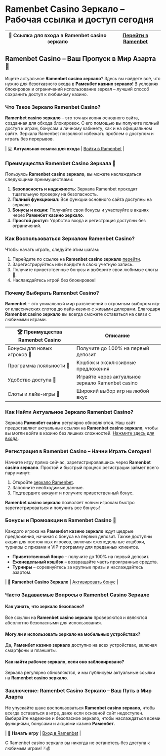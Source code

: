 # Ramenbet Casino Зеркало – Рабочая ссылка и доступ сегодня

| 🎰 **Ссылка для входа в Ramenbet casino зеркало** | [Перейти в Ramenbet](https://get.saltyram.com/ru/registration?apkpop=0&partner=p24970p3296034p5526) |
| ------------------------------------------------- | ---------------------------------------------------------------------- |

## Ramenbet Casino – Ваш Пропуск в Мир Азарта 🎲

Ищете актуальное **Ramenbet casino зеркало**? Здесь вы найдете всё, что нужно для безотказного входа в **Раменбет казино зеркало**! В условиях блокировок и ограничений использование зеркал – лучший способ сохранить доступ к любимому казино.

### Что Такое Зеркало Ramenbet Casino?

**Ramenbet casino зеркало** – это точная копия основного сайта, созданная для обхода блокировок. С его помощью вы получите полный доступ к играм, бонусам и личному кабинету, как и на официальном сайте. Зеркала Ramenbet позволяют избежать проблем с доступом и играть без перерывов.

| 💻 **Актуальная ссылка для входа** | [Войти в Ramenbet](https://get.saltyram.com/ru/registration?apkpop=0&partner=p24970p3296034p5526) |

### Преимущества Ramenbet Casino Зеркала 🥇

Пользуясь **Ramenbet casino зеркало**, вы можете наслаждаться следующими преимуществами:

1. **Безопасность и надежность**: Зеркала Ramenbet проходят тщательную проверку на безопасность.
2. **Полный функционал**: Все функции основного сайта доступны на зеркале.
3. **Бонусы и акции**: Получайте свои бонусы и участвуйте в акциях через **Раменбет казино зеркало**.
4. **Простой доступ**: Удобство входа и регистрация доступны без ограничений.

### Как Воспользоваться Зеркалом Ramenbet Casino?

Чтобы начать играть, следуйте этим шагам:

1. Перейдите по ссылке на **Ramenbet casino зеркало** [перейти](https://get.saltyram.com/ru/registration?apkpop=0&partner=p24970p3296034p5526).
2. Зарегистрируйтесь или войдите в свою учетную запись.
3. Получите приветственные бонусы и выберите свои любимые слоты 🎰.
4. Наслаждайтесь игрой без блокировок!

### Почему Выбирать Ramenbet Casino?

**Ramenbet** – это уникальный мир развлечений с огромным выбором игр: от классических слотов до лайв-казино с живыми дилерами. Благодаря **Ramenbet casino зеркало** вы всегда сможете оставаться на связи с любимыми играми.

| 🏆 **Преимущества Ramenbet Casino** | Описание |
| ----------------------------------- | -------- |
| Бонусы для новых игроков 🎁 | Получите до 100% на первый депозит |
| Программа лояльности 🎫 | Кэшбэк и эксклюзивные предложения |
| Удобство доступа 🔐 | Играйте через актуальное зеркало Ramenbet casino |
| Слоты и лайв-игры 🎲 | Широкий выбор игр на любой вкус |

### Как Найти Актуальное Зеркало Ramenbet Casino?

Зеркала **Раменбет casino** регулярно обновляются. Наш сайт предоставляет актуальные ссылки на **Ramenbet casino зеркало**, чтобы вы могли войти в казино без лишних сложностей. [Нажмите здесь для входа](https://get.saltyram.com/ru/registration?apkpop=0&partner=p24970p3296034p5526).

### Регистрация в Ramenbet Casino – Начни Играть Сегодня!

Начните игру прямо сейчас, зарегистрировавшись через **Ramenbet casino зеркало**. Простой и быстрый процесс регистрации займет всего пару минут:

1. Откройте [зеркало Ramenbet](https://get.saltyram.com/ru/registration?apkpop=0&partner=p24970p3296034p5526).
2. Заполните необходимые данные.
3. Подтвердите аккаунт и получите приветственный бонус.

**Ramenbet casino зеркало** позволяет новым игрокам быстро зарегистрироваться и получить все бонусы!

### Бонусы и Промоакции в Ramenbet Casino 🎉

Каждого игрока на **Раменбет казино зеркало** ждут щедрые предложения, начиная с бонуса на первый депозит. Также доступны акции для постоянных игроков, включая еженедельные кэшбэки, турниры с призами и VIP-программу для преданных клиентов.

- **Приветственный бонус** – получите до 100% на первый депозит.
- **Еженедельный кэшбэк** – возвращайте часть проигранных средств.
- **Турниры** – соревнуйтесь за крупные призы и наслаждайтесь азартом.

| 🎉 **Ramenbet Casino Зеркало** | [Активировать бонус](https://get.saltyram.com/ru/registration?apkpop=0&partner=p24970p3296034p5526) |

### Часто Задаваемые Вопросы о Ramenbet Casino Зеркале

#### Как узнать, что зеркало безопасно?
Все ссылки на **Ramenbet casino зеркало** проверяются и являются абсолютно безопасными для использования.

#### Могу ли я использовать зеркало на мобильных устройствах?
Да, **Раменбет казино зеркало** доступно на всех устройствах, включая смартфоны и планшеты. 

#### Как найти рабочее зеркало, если оно заблокировано?
Зеркала регулярно обновляются, и мы публикуем актуальные ссылки на **Ramenbet casino зеркало**. 

### Заключение: Ramenbet Casino Зеркало – Ваш Путь в Мир Азарта

Не упускайте шанс воспользоваться **Ramenbet casino зеркало**, чтобы всегда оставаться в игре, даже если основной сайт недоступен. Выбирайте надежное и безопасное зеркало, чтобы наслаждаться всеми функциями, бонусами и акциями казино **Раменбет**.

| 🎲 **Начать игру** | [Вход в Ramenbet](https://get.saltyram.com/ru/registration?apkpop=0&partner=p24970p3296034p5526) |

С Ramenbet casino зеркало вы никогда не останетесь без доступа к любимым играм! 🃏💰
